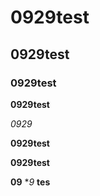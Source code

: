 # 0929test
## 0929test

### 0929test

**0929test**

_0929_

**0929test**

__0929test__

**09** **9* __tes__
